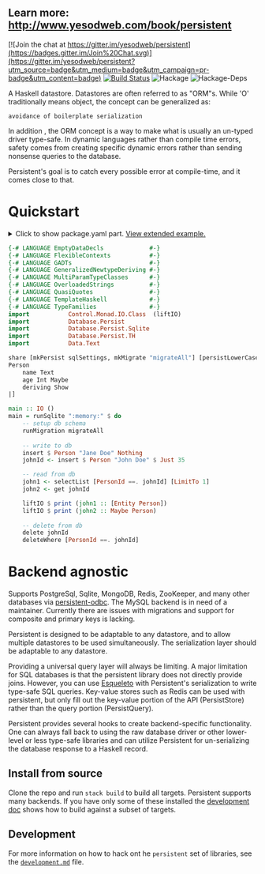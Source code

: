 ## Learn more: http://www.yesodweb.com/book/persistent

[![Join the chat at https://gitter.im/yesodweb/persistent](https://badges.gitter.im/Join%20Chat.svg)](https://gitter.im/yesodweb/persistent?utm_source=badge&utm_medium=badge&utm_campaign=pr-badge&utm_content=badge) [![Build Status](https://travis-ci.org/yesodweb/persistent.svg?branch=master)](https://travis-ci.org/yesodweb/persistent) ![Hackage](https://img.shields.io/hackage/v/persistent.svg) ![Hackage-Deps](https://img.shields.io/hackage-deps/v/persistent.svg)

A Haskell datastore. Datastores are often referred to as "ORM"s. While 'O' traditionally means object, the concept can be generalized as:

    avoidance of boilerplate serialization

In addition , the ORM concept is a way to make what is usually an un-typed driver type-safe.
In dynamic languages rather than compile time errors, safety comes from creating specific dynamic errors rather than sending nonsense queries to the database.

Persistent's goal is to catch every possible error at compile-time, and it comes close to that.

# Quickstart

<details>
<summary>
Click to show package.yaml part.
<a href="https://www.yesodweb.com/book/persistent#persistent_synopsis" target="_blank">View extended example.</a>
</summary>

```yaml
dependencies:
- base ^>= 4.17
- text ^>= 2
- persistent ^>= 2.14
- persistent-sqlite ^>= 2.13
```

</details>
<p></p>

```haskell
{-# LANGUAGE EmptyDataDecls             #-}
{-# LANGUAGE FlexibleContexts           #-}
{-# LANGUAGE GADTs                      #-}
{-# LANGUAGE GeneralizedNewtypeDeriving #-}
{-# LANGUAGE MultiParamTypeClasses      #-}
{-# LANGUAGE OverloadedStrings          #-}
{-# LANGUAGE QuasiQuotes                #-}
{-# LANGUAGE TemplateHaskell            #-}
{-# LANGUAGE TypeFamilies               #-}
import           Control.Monad.IO.Class  (liftIO)
import           Database.Persist
import           Database.Persist.Sqlite
import           Database.Persist.TH
import           Data.Text

share [mkPersist sqlSettings, mkMigrate "migrateAll"] [persistLowerCase|
Person
    name Text
    age Int Maybe
    deriving Show
|]

main :: IO ()
main = runSqlite ":memory:" $ do
    -- setup db schema
    runMigration migrateAll
    
    -- write to db
    insert $ Person "Jane Doe" Nothing
    johnId <- insert $ Person "John Doe" $ Just 35

    -- read from db
    john1 <- selectList [PersonId ==. johnId] [LimitTo 1]
    john2 <- get johnId

    liftIO $ print (john1 :: [Entity Person])
    liftIO $ print (john2 :: Maybe Person)
    
    -- delete from db
    delete johnId
    deleteWhere [PersonId ==. johnId]
```

# Backend agnostic

Supports PostgreSql, Sqlite, MongoDB, Redis, ZooKeeper, and many other databases via [persistent-odbc](https://github.com/gbwey/persistent-odbc).
The MySQL backend is in need of a maintainer. Currently there are issues with migrations and support for composite and primary keys is lacking.

Persistent is designed to be adaptable to any datastore, and to allow multiple datastores to be used simultaneously.
The serialization layer should be adaptable to any datastore.

Providing a universal query layer will always be limiting.
A major limitation for SQL databases is that the persistent library does not directly provide joins.
However, you can use [Esqueleto](http://hackage.haskell.org/package/esqueleto) with Persistent's serialization to write type-safe SQL queries.
Key-value stores such as Redis can be used with persistent, but only fill out the key-value portion of the API (PersistStore) rather than the query portion (PersistQuery).

Persistent provides several hooks to create backend-specific functionality.
One can always fall back to using the raw database driver or other lower-level or less type-safe libraries and can utilize Persistent for un-serializing the database response to a Haskell record.


## Install from source

Clone the repo and run `stack build` to build all targets. Persistent
supports many backends. If you have only some of these installed the
[development doc](development.md) shows how to build against a subset of
targets.

## Development

For more information on how to hack ont he `persistent` set of libraries, see
the [`development.md`](development.md) file.
